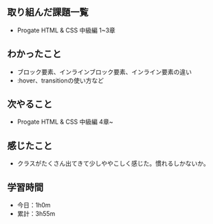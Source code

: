 ## 取り組んだ課題一覧
- Progate HTML & CSS 中級編 1~3章
## わかったこと
- ブロック要素、インラインブロック要素、インライン要素の違い
- :hover、transitionの使い方など
## 次やること
- Progate HTML & CSS 中級編 4章~
## 感じたこと
- クラスがたくさん出てきて少しややこしく感じた。慣れるしかないか。
## 学習時間
- 今日：1h0m
- 累計：3h55m